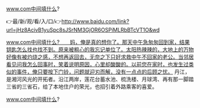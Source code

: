 www.com中间填什么?

👉最/新/观/看/入/口/👉http://www.baidu.com/link?url=jHz8AcivB1yuSpc8sJSrNM3GjOR6OSPiMLRbBTcVT1O&wd

www.com中间填什么?　　妈，俺是真的想你了。那天中午急匆匆回到家，结果钥匙怎么找也找不到。原来被粗心的我忘记单位了。太阳热辣辣的，大地上的万物好像有被灼烧之感，不想再返回去，无奈之下只好求救中午不回家的老公。当邻居看见问我怎么回事时，笑着说明原因，心里却酸酸的。以前您在家时，也发生过类似的事件，俺只要按下门铃，问题就迎刃而解，没有一点点的后顾之忧。
丹江，是湘河风光的开拓者。沿江两岸，莲花台蓄水池、梳洗楼、月球湾、再有那一脚踏三省的三省石，给了本地住户的荣光，也招引着外路乘客的喜爱。


www.com中间填什么?

